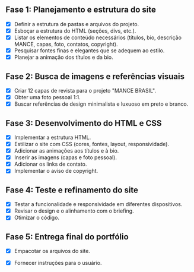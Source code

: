 ## Fase 1: Planejamento e estrutura do site
- [x] Definir a estrutura de pastas e arquivos do projeto.
- [x] Esboçar a estrutura do HTML (seções, divs, etc.).
- [x] Listar os elementos de conteúdo necessários (títulos, bio, descrição MANCE, capas, foto, contatos, copyright).
- [x] Pesquisar fontes finas e elegantes que se adequem ao estilo.
- [x] Planejar a animação dos títulos e da bio.

## Fase 2: Busca de imagens e referências visuais
- [x] Criar 12 capas de revista para o projeto "MANCE BRASIL".
- [x] Obter uma foto pessoal 1:1.
- [x] Buscar referências de design minimalista e luxuoso em preto e branco.

## Fase 3: Desenvolvimento do HTML e CSS
- [x] Implementar a estrutura HTML.
- [x] Estilizar o site com CSS (cores, fontes, layout, responsividade).
- [x] Adicionar as animações aos títulos e à bio.
- [x] Inserir as imagens (capas e foto pessoal).
- [x] Adicionar os links de contato.
- [x] Implementar o aviso de copyright.

## Fase 4: Teste e refinamento do site
- [x] Testar a funcionalidade e responsividade em diferentes dispositivos.
- [x] Revisar o design e o alinhamento com o briefing.
- [x] Otimizar o código.

## Fase 5: Entrega final do portfólio
- [x] Empacotar os arquivos do site.
- [x] Fornecer instruções para o usuário.

